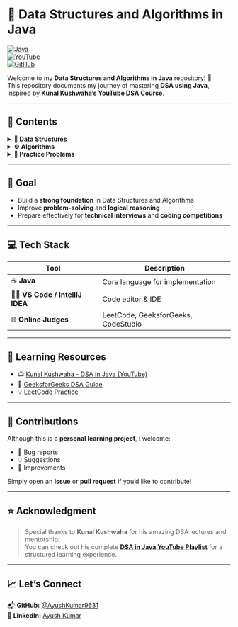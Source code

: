 # 🧠 Data Structures and Algorithms in Java

[![Java](https://img.shields.io/badge/Language-Java-orange?style=for-the-badge&logo=java)](https://www.java.com/)  
[![YouTube](https://img.shields.io/badge/Learning%20From-Kunal%20Kushwaha-red?style=for-the-badge&logo=youtube)](https://www.youtube.com/@KunalKushwaha)  
[![GitHub](https://img.shields.io/badge/Status-Completed-success?style=for-the-badge&logo=github)](https://github.com/AyushKumar9631)

Welcome to my **Data Structures and Algorithms in Java** repository! 🚀  
This repository documents my journey of mastering **DSA using Java**, inspired by **Kunal Kushwaha’s YouTube DSA Course**.

---

## 📂 Contents

<details>
<summary><b>📘 Data Structures</b></summary>

- Arrays
- Linked Lists
- Stacks
- Queues
- Trees
- Graphs
- Hash Maps
- Heaps
- Tries
- And more...
</details>

<details>
<summary><b>⚙️ Algorithms</b></summary>

- Sorting & Searching
- Recursion
- Backtracking
- Dynamic Programming
- Greedy Algorithms
- Divide and Conquer
- Graph Algorithms
</details>

<details>
<summary><b>🧩 Practice Problems</b></summary>

- Solved problems from **LeetCode**, **GeeksforGeeks**, and **CodeStudio**
- Topic-wise problem sets with detailed explanations
</details>

---

## 🎯 Goal

- Build a **strong foundation** in Data Structures and Algorithms
- Improve **problem-solving** and **logical reasoning**
- Prepare effectively for **technical interviews** and **coding competitions**

---

## 💻 Tech Stack

| Tool | Description |
|------|--------------|
| ☕ **Java** | Core language for implementation |
| 🧑‍💻 **VS Code / IntelliJ IDEA** | Code editor & IDE |
| 🌐 **Online Judges** | LeetCode, GeeksforGeeks, CodeStudio |

---

## 🧠 Learning Resources

- 📺 [Kunal Kushwaha - DSA in Java (YouTube)](https://www.youtube.com/@KunalKushwaha)
- 📘 [GeeksforGeeks DSA Guide](https://www.geeksforgeeks.org/data-structures/)
- 💡 [LeetCode Practice](https://leetcode.com/)

---

## 🤝 Contributions

Although this is a **personal learning project**, I welcome:
- 🐛 Bug reports
- 💡 Suggestions
- 🔧 Improvements

Simply open an **issue** or **pull request** if you’d like to contribute!

---

## ⭐ Acknowledgment

> Special thanks to **Kunal Kushwaha** for his amazing DSA lectures and mentorship.  
> You can check out his complete **[DSA in Java YouTube Playlist](https://youtube.com/playlist?list=PL9gnSGHSqcnr_DxHsP7AW9ftq0AtAyYqJ&si=GAKbjwgBlT_k4qcP)** for a structured learning experience.

---

## 📈 Let’s Connect

📬 **GitHub:** [@AyushKumar9631](https://github.com/AyushKumar9631)  
💼 **LinkedIn:** [Ayush Kumar](https://www.linkedin.com/in/ayush-kumar-nitp)  
